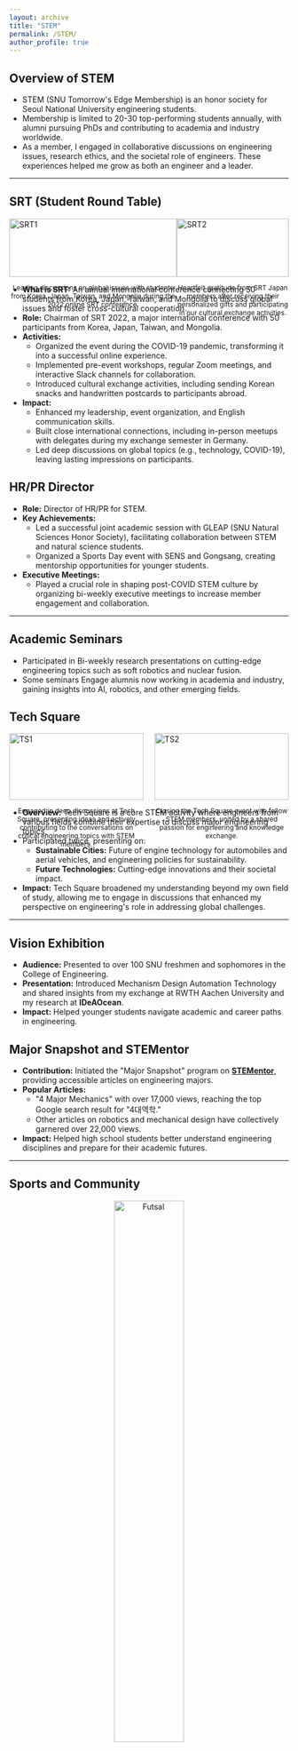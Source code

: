```yaml
---
layout: archive
title: "STEM"
permalink: /STEM/
author_profile: true
---
```


## Overview of STEM

- STEM (SNU Tomorrow's Edge Membership) is an honor society for Seoul National University engineering students.
- Membership is limited to 20-30 top-performing students annually, with alumni pursuing PhDs and contributing to academia and industry worldwide.
- As a member, I engaged in collaborative discussions on engineering issues, research ethics, and the societal role of engineers. These experiences helped me grow as both an engineer and a leader.

---
## SRT (Student Round Table)

<div style="display: flex; justify-content: center;">
    <div style="width: 60%;">
        <img src="https://cksdml1014.github.io/chanisong/images/SRT1.png" alt="SRT1" style="width: 100%;">
        <p style="font-size: 12px; text-align: center;">Leading discussions on global issues with students from Korea, Japan, Taiwan, and Mongolia during the 2022 online SRT conference.</p>
    </div>
    <div style="width: 40%;">
        <img src="https://cksdml1014.github.io/chanisong/images/SRT2.jpg" alt="SRT2" style="width: 100%;">
        <p style="font-size: 12px; text-align: center;">Heartfelt gratitude from SRT Japan members after receiving their personalized gifts and participating in our cultural exchange activities.</p>
    </div>
</div>

- **What is SRT:** An annual international conference connecting 50 students from Korea, Japan, Taiwan, and Mongolia to discuss global issues and foster cross-cultural cooperation.
- **Role:** Chairman of SRT 2022, a major international conference with 50 participants from Korea, Japan, Taiwan, and Mongolia.
- **Activities:** 
  - Organized the event during the COVID-19 pandemic, transforming it into a successful online experience.
  - Implemented pre-event workshops, regular Zoom meetings, and interactive Slack channels for collaboration.
  - Introduced cultural exchange activities, including sending Korean snacks and handwritten postcards to participants abroad.
- **Impact:** 
  - Enhanced my leadership, event organization, and English communication skills.
  - Built close international connections, including in-person meetups with delegates during my exchange semester in Germany.
  - Led deep discussions on global topics (e.g., technology, COVID-19), leaving lasting impressions on participants.

## HR/PR Director

- **Role:** Director of HR/PR for STEM.
- **Key Achievements:**
  - Led a successful joint academic session with GLEAP (SNU Natural Sciences Honor Society), facilitating collaboration between STEM and natural science students.
  - Organized a Sports Day event with SENS and Gongsang, creating mentorship opportunities for younger students.
- **Executive Meetings:** 
  - Played a crucial role in shaping post-COVID STEM culture by organizing bi-weekly executive meetings to increase member engagement and collaboration.

---
## Academic Seminars

- Participated in Bi-weekly research presentations on cutting-edge engineering topics such as soft robotics and nuclear fusion.
- Some seminars Engage alumnis now working in academia and industry, gaining insights into AI, robotics, and other emerging fields.

## Tech Square

<div style="display: flex; justify-content: space-between;">
    <div style="width: 48%;">
        <img src="https://cksdml1014.github.io/chanisong/images/TS1.JPG" alt="TS1" style="width: 100%;">
        <p style="font-size: 12px; text-align: center;">Engaged in deep discussions at Tech Square, presenting ideas and actively contributing to the conversations on critical engineering topics with STEM members.</p>
    </div>
    <div style="width: 48%;">
        <img src="https://cksdml1014.github.io/chanisong/images/TS2.JPG" alt="TS2" style="width: 100%;">
        <p style="font-size: 12px; text-align: center;">Closing the Tech Square event with fellow STEM members, united by a shared passion for engineering and knowledge exchange.</p>
    </div>
</div>

- **Overview:** Tech Square is a core STEM activity where engineers from various fields combine their expertise to discuss major engineering topics.
- Participated twice, presenting on:
  - **Sustainable Cities:** Future of engine technology for automobiles and aerial vehicles, and engineering policies for sustainability.
  - **Future Technologies:** Cutting-edge innovations and their societal impact.
- **Impact:** Tech Square broadened my understanding beyond my own field of study, allowing me to engage in discussions that enhanced my perspective on engineering's role in addressing global challenges.

---
## Vision Exhibition

- **Audience:** Presented to over 100 SNU freshmen and sophomores in the College of Engineering.
- **Presentation:** Introduced Mechanism Design Automation Technology and shared insights from my exchange at RWTH Aachen University and my research at **IDeAOcean**.
- **Impact:** Helped younger students navigate academic and career paths in engineering.

## Major Snapshot and STEMentor

- **Contribution:** Initiated the "Major Snapshot" program on **[STEMentor](https://stementor.tistory.com/)**, providing accessible articles on engineering majors.
- **Popular Articles:** 
  - "4 Major Mechanics" with over 17,000 views, reaching the top Google search result for "4대역학."
  - Other articles on robotics and mechanical design have collectively garnered over 22,000 views.
- **Impact:** Helped high school students better understand engineering disciplines and prepare for their academic futures.

---
## Sports and Community

<div style="text-align: center;">
    <img src="https://cksdml1014.github.io/chanisong/images/futsal.jpg" alt="Futsal" style="width: 50%;">
    <p style="font-size: 12px;">Celebrating teamwork and perseverance after securing 2nd place in the university futsal competition.</p>
</div>

- **Key Achievement:** Played as goalkeeper and secured 2nd place in the SNU engineering futsal competition.
- **Other Activities:** Engaged in marathons, kayaking, and swimming with STEM members, fostering a strong sense of community and teamwork.
